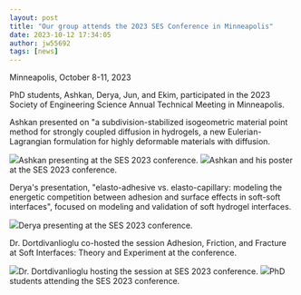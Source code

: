 ```yaml
---
layout: post
title: "Our group attends the 2023 SES Conference in Minneapolis"
date: 2023-10-12 17:34:05
author: jw55692
tags: [news]
---
```


Minneapolis, October 8-11, 2023

PhD students, Ashkan, Derya, Jun, and Ekim, participated in the 2023 Society
of Engineering Science Annual Technical Meeting in Minneapolis.

Ashkan presented on "a subdivision-stabilized isogeometric material point
method for strongly coupled diffusion in hydrogels, a new Eulerian-Lagrangian
formulation for highly deformable materials with diffusion.

![](https://sites.utexas.edu/berkin/files/2023/10/AshkanPresentSES2023-1024x768.jpg)Ashkan
presenting at the SES 2023 conference.
![](https://sites.utexas.edu/berkin/files/2023/10/AshkanPostSES2023-768x1024.jpg)Ashkan
and his poster at the SES 2023 conference.

Derya's presentation, "elasto-adhesive vs. elasto-capillary: modeling the
energetic competition between adhesion and surface effects in soft-soft
interfaces", focused on modeling and validation of soft hydrogel interfaces.

![](https://sites.utexas.edu/berkin/files/2023/10/DeryaPresentSES2023-1024x768.jpg)Derya
presenting at the SES 2023 conference.

Dr. Dortdivanlioglu co-hosted the session Adhesion, Friction, and Fracture at
Soft Interfaces: Theory and Experiment at the conference.

![](https://sites.utexas.edu/berkin/files/2023/11/BerkinHostSES2023.jpg)Dr.
Dortdivanlioglu hosting the session at SES 2023 conference.
![](https://sites.utexas.edu/berkin/files/2023/10/PHDStudentsSES2023-1024x768.jpg)PhD
students attending the SES 2023 conference.
